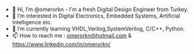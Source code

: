 - 👋 Hi, I’m @omerorkn - I'm a fresh Digital Design Engineer from Turkey.
- 👀 I’m interested in Digital Electronics, Embedded Systems, Artificial Intellıgence etc.
- 🌱 I’m currently learning VHDL,Verilog,SystemVerilog, C/C++, Python.
- 📫 How to reach me : omerorkn@hotmail.com & https://www.linkedin.com/in/omerorkn/

<!---
omerorkn/omerorkn is a ✨ special ✨ repository because its `README.md` (this file) appears on your GitHub profile.
You can click the Preview link to take a look at your changes.
--->
